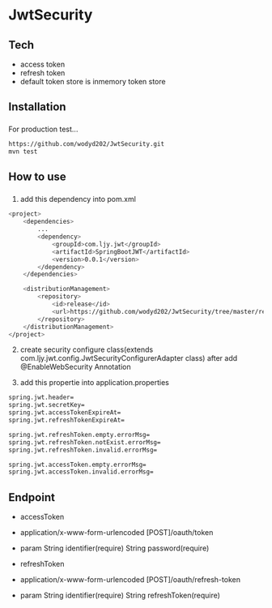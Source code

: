 # JwtSecurity

## Tech
- access token
- refresh token
- default token store is inmemory token store

###
## Installation
###

For production test...

```sh
https://github.com/wodyd202/JwtSecurity.git
mvn test
```

###
## How to use
###

1. add this dependency into pom.xml

```sh
<project>
	<dependencies>
		...
		<dependency>
			<groupId>com.ljy.jwt</groupId>
			<artifactId>SpringBootJWT</artifactId>
			<version>0.0.1</version>
		</dependency>
	</dependencies>

	<distributionManagement>
		<repository>
			<id>release</id>
			<url>https://github.com/wodyd202/JwtSecurity/tree/master/release/com/kakao/SpringBootJWT</url>
		</repository>
	</distributionManagement>
</project>
```

2. create security configure class(extends com.ljy.jwt.config.JwtSecurityConfigurerAdapter class) after add @EnableWebSecurity Annotation

3. add this propertie into application.properties

```sh
spring.jwt.header=
spring.jwt.secretKey=
spring.jwt.accessTokenExpireAt=
spring.jwt.refreshTokenExpireAt=

spring.jwt.refreshToken.empty.errorMsg=
spring.jwt.refreshToken.notExist.errorMsg=
spring.jwt.refreshToken.invalid.errorMsg=

spring.jwt.accessToken.empty.errorMsg=
spring.jwt.accessToken.invalid.errorMsg=
```

## Endpoint

* accessToken
- application/x-www-form-urlencoded
[POST]/oauth/token

- param
String identifier(require)
String password(require)

* refreshToken
- application/x-www-form-urlencoded
[POST]/oauth/refresh-token

- param
String identifier(require)
String refreshToken(require)
